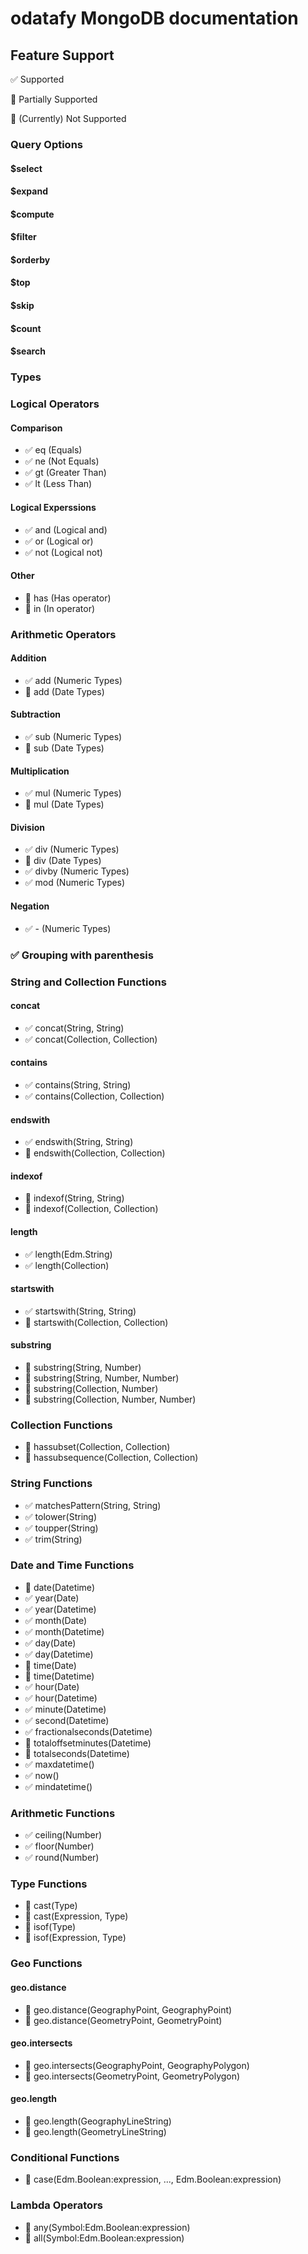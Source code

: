# odatafy MongoDB documentation



## Feature Support

:white_check_mark: Supported

:large_orange_diamond: Partially Supported

:red_circle: (Currently) Not Supported

### Query Options

#### $select

#### $expand

#### $compute

#### $filter

#### $orderby

#### $top

#### $skip

#### $count

#### $search

### Types

### Logical Operators

#### Comparison
- :white_check_mark: eq (Equals)
- :white_check_mark: ne (Not Equals)
- :white_check_mark: gt (Greater Than)
- :white_check_mark: lt (Less Than)

#### Logical Experssions
- :white_check_mark: and (Logical and)
- :white_check_mark: or (Logical or)
- :white_check_mark: not (Logical not)

#### Other
- :red_circle: has (Has operator)
- :red_circle: in (In operator)

### Arithmetic Operators

#### Addition
- :white_check_mark: add (Numeric Types)
- :large_orange_diamond: add (Date Types)

#### Subtraction
- :white_check_mark: sub (Numeric Types)
- :large_orange_diamond: sub (Date Types)

#### Multiplication
- :white_check_mark: mul (Numeric Types)
- :red_circle: mul (Date Types)

#### Division
- :white_check_mark: div (Numeric Types)
- :red_circle: div (Date Types)
- :white_check_mark: divby (Numeric Types)
- :white_check_mark: mod (Numeric Types)

#### Negation
- :white_check_mark: - (Numeric Types)

### :white_check_mark: Grouping with parenthesis

### String and Collection Functions

#### concat
- :white_check_mark: concat(String, String)
- :white_check_mark: concat(Collection, Collection)

#### contains
- :white_check_mark: contains(String, String)
- :white_check_mark: contains(Collection, Collection)

#### endswith
- :white_check_mark: endswith(String, String)
- :red_circle: endswith(Collection, Collection)

#### indexof
- :red_circle: indexof(String, String)
- :red_circle: indexof(Collection, Collection)

#### length
- :white_check_mark: length(Edm.String)
- :white_check_mark: length(Collection)

#### startswith
- :white_check_mark: startswith(String, String)
- :red_circle: startswith(Collection, Collection)

#### substring
- :red_circle: substring(String, Number)
- :red_circle: substring(String, Number, Number)
- :red_circle: substring(Collection, Number)
- :red_circle: substring(Collection, Number, Number)

### Collection Functions
- :red_circle: hassubset(Collection, Collection)
- :red_circle: hassubsequence(Collection, Collection)

### String Functions
- :white_check_mark: matchesPattern(String, String)
- :white_check_mark: tolower(String)
- :white_check_mark: toupper(String)
- :white_check_mark: trim(String)

### Date and Time Functions
- :red_circle: date(Datetime)
- :white_check_mark: year(Date)
- :white_check_mark: year(Datetime)
- :white_check_mark: month(Date)
- :white_check_mark: month(Datetime)
- :white_check_mark: day(Date)
- :white_check_mark: day(Datetime)
- :red_circle: time(Date)
- :red_circle: time(Datetime)
- :white_check_mark: hour(Date)
- :white_check_mark: hour(Datetime)
- :white_check_mark: minute(Datetime)
- :white_check_mark: second(Datetime)
- :white_check_mark: fractionalseconds(Datetime)
- :red_circle: totaloffsetminutes(Datetime)
- :red_circle: totalseconds(Datetime)
- :white_check_mark: maxdatetime()
- :white_check_mark: now()
- :white_check_mark: mindatetime()

### Arithmetic Functions
- :white_check_mark: ceiling(Number)
- :white_check_mark: floor(Number)
- :white_check_mark: round(Number)

### Type Functions
- :red_circle: cast(Type)
- :large_orange_diamond: cast(Expression, Type)
- :red_circle: isof(Type)
- :red_circle: isof(Expression, Type)

### Geo Functions

#### geo.distance
- :red_circle: geo.distance(GeographyPoint, GeographyPoint)
- :red_circle: geo.distance(GeometryPoint, GeometryPoint)

#### geo.intersects
- :red_circle: geo.intersects(GeographyPoint, GeographyPolygon)
- :red_circle: geo.intersects(GeometryPoint, GeometryPolygon)

#### geo.length
- :red_circle: geo.length(GeographyLineString)
- :red_circle: geo.length(GeometryLineString)

### Conditional Functions
- :red_circle: case(Edm.Boolean:expression, ..., Edm.Boolean:expression)

### Lambda Operators
- :red_circle: any(Symbol:Edm.Boolean:expression)
- :red_circle: all(Symbol:Edm.Boolean:expression)
